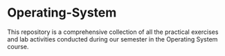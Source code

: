 # Operating-System
This repository is a comprehensive collection of all the practical exercises and lab activities conducted during our semester in the Operating System course.
